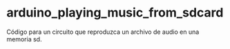 # arduino_playing_music_from_sdcard
Código para un circuito que reproduzca un archivo de audio en una memoria sd.
